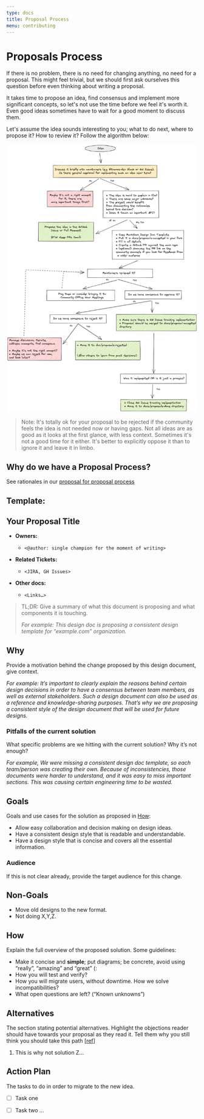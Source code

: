 ```yaml
---
type: docs
title: Proposal Process
menu: contributing
---
```


# Proposals Process

If there is no problem, there is no need for changing anything, no need for a proposal. This might feel trivial, but we should first ask ourselves this question before even thinking about writing a proposal.

It takes time to propose an idea, find consensus and implement more significant concepts, so let's not use the time before we feel it's worth it. Even good ideas sometimes have to wait for a good moment to discuss them.

Let's assume the idea sounds interesting to you; what to do next, where to propose it? How to review it? Follow the algorithm below:

![where](../img/thanos_proposal_flow.png)

> Note: It's totally ok for your proposal to be rejected if the community feels the idea is not needed now or having gaps. Not all ideas are as good as it looks at the first glance, with less context. Sometimes it's not a good time for it either. It's better to explicitly oppose it than to ignore it and leave it in limbo.

## Why do we have a Proposal Process?

See rationales in our [proposal for proposal process](../proposals-done/202106-proposals-process.md)

## Template:

## Your Proposal Title

* **Owners:**
  * `<@author: single champion for the moment of writing>`

* **Related Tickets:**
  * `<JIRA, GH Issues>`

* **Other docs:**
  * `<Links…>`

> TL;DR: Give a summary of what this document is proposing and what components it is touching.
>
> *For example: This design doc is proposing a consistent design template for “example.com” organization.*

## Why

Provide a motivation behind the change proposed by this design document, give context.

*For example: It’s important to clearly explain the reasons behind certain design decisions in order to have a consensus between team members, as well as external stakeholders. Such a design document can also be used as a reference and knowledge-sharing purposes. That’s why we are proposing a consistent style of the design document that will be used for future designs.*

### Pitfalls of the current solution

What specific problems are we hitting with the current solution? Why it’s not enough?

*For example, We were missing a consistent design doc template, so each team/person was creating their own. Because of inconsistencies, those documents were harder to understand, and it was easy to miss important sections. This was causing certain engineering time to be wasted.*

## Goals

Goals and use cases for the solution as proposed in [How](#how):

* Allow easy collaboration and decision making on design ideas.
* Have a consistent design style that is readable and understandable.
* Have a design style that is concise and covers all the essential information.

### Audience

If this is not clear already, provide the target audience for this change.

## Non-Goals

* Move old designs to the new format.
* Not doing X,Y,Z.

## How

Explain the full overview of the proposed solution. Some guidelines:

* Make it concise and **simple**; put diagrams; be concrete, avoid using “really”, “amazing” and “great” (:
* How you will test and verify?
* How you will migrate users, without downtime. How we solve incompatibilities?
* What open questions are left? (“Known unknowns”)

## Alternatives

The section stating potential alternatives. Highlight the objections reader should have towards your proposal as they read it. Tell them why you still think you should take this path [[ref](https://twitter.com/whereistanya/status/1353853753439490049)]

1. This is why not solution Z...

## Action Plan

The tasks to do in order to migrate to the new idea.

* [ ] Task one <gh issue="">

* [ ] Task two <gh issue=""> ...
